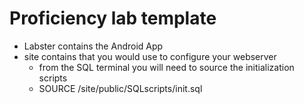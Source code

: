# Proficiency lab template

- Labster contains the Android App
- site contains that you would use to configure your webserver
	- from the SQL terminal you will need to source the initialization scripts
	- SOURCE /site/public/SQLscripts/init.sql
	